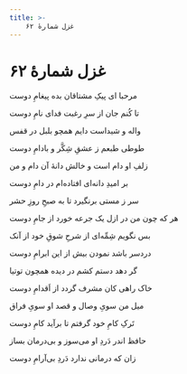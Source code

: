 ```yaml
---
title: >-
    غزل شمارهٔ ۶۲
---
```

# غزل شمارهٔ ۶۲

<div class="b" id="bn1"><div class="m1"><p>مرحبا ای پیکِ مشتاقان بده پیغامِ دوست</p></div>
<div class="m2"><p>تا کُنم جان از سرِ رغبت فدای نامِ دوست</p></div></div>
<div class="b" id="bn2"><div class="m1"><p>واله و شیداست دایم همچو بلبل در قفس</p></div>
<div class="m2"><p>طوطی طبعم ز عشقِ شِکَّر و بادامِ دوست</p></div></div>
<div class="b" id="bn3"><div class="m1"><p>زلفِ او دام است و خالش دانهٔ آن دام و من</p></div>
<div class="m2"><p>بر امیدِ دانه‌ای افتاده‌ام در دامِ دوست</p></div></div>
<div class="b" id="bn4"><div class="m1"><p>سر ز مستی برنگیرد تا به صبحِ روزِ حشر</p></div>
<div class="m2"><p>هر که چون من در ازل یک جرعه خورد از جامِ دوست</p></div></div>
<div class="b" id="bn5"><div class="m1"><p>بس نگویم شِمِّه‌ای از شرحِ شوقِ خود از آنک</p></div>
<div class="m2"><p>دردسر باشد نمودن بیش از این ابرامِ دوست</p></div></div>
<div class="b" id="bn6"><div class="m1"><p>گر دهد دستم کشم در دیده همچون توتیا</p></div>
<div class="m2"><p>خاک راهی کان مشرف گردد از اَقدامِ دوست</p></div></div>
<div class="b" id="bn7"><div class="m1"><p>میل من سویِ وصال و قصد او سویِ فراق</p></div>
<div class="m2"><p>تَرکِ کامِ خود گرفتم تا برآید کامِ دوست</p></div></div>
<div class="b" id="bn8"><div class="m1"><p>حافظ اندر دَردِ او می‌سوز و بی‌درمان بساز</p></div>
<div class="m2"><p>زان که درمانی ندارد دَردِ بی‌آرامِ دوست</p></div></div>
